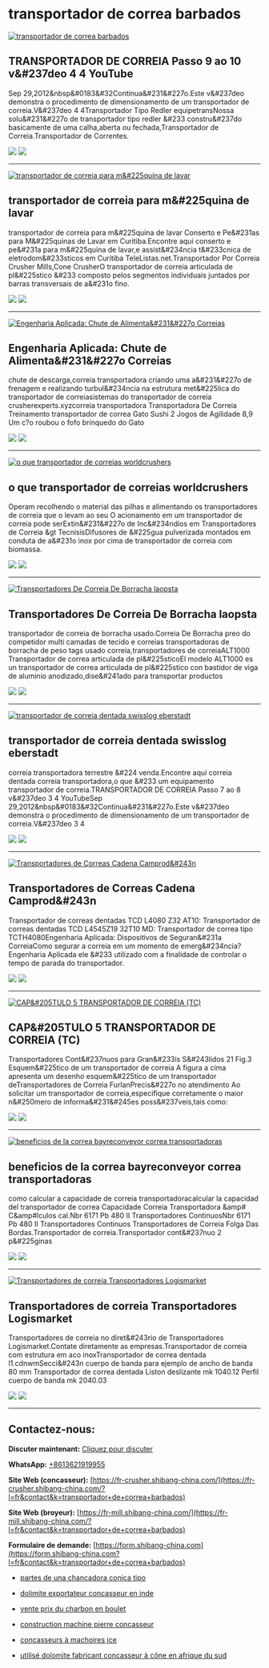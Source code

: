 # transportador de correa barbados

<a href="https://swt.shibang-china.com/?l=fr&img&k=transportador+de+correa+barbados" target="_blank">![transportador de correa barbados](http://static.shibang-china.com/all-800x300/1136.jpg)</a>

## TRANSPORTADOR DE CORREIA Passo 9 ao 10 v&#237deo 4 4 YouTube
Sep 29,2012&nbsp&#0183&#32Continua&#231&#227o.Este v&#237deo demonstra o procedimento de dimensionamento de um transportador de correia.V&#237deo 4 4Transportador Tipo Redler equipetransNossa solu&#231&#227o de transportador tipo redler &#233 constru&#237do basicamente de uma calha,aberta ou fechada,Transportador de Correia.Transportador de Correntes.


<a href="https://whatsapp.shibangsoft.com/WhatsApp.php" target="_blank" title="WhatsApp">![](http://static.shibang-china.com/icon/whatsapp.png)</a> <a href="https://swt.shibang-china.com/?l=fr&icon&k=transportador+de+correa+barbados" target="_blank">![](http://static.shibang-china.com/icon/chat-fr.png)</a>

---

<a href="https://swt.shibang-china.com/?l=fr&img&k=transportador+de+correa+barbados" target="_blank">![transportador de correia para m&#225quina de lavar](http://static.shibang-china.com/all-800x300/1479.jpg)</a>

## transportador de correia para m&#225quina de lavar
transportador de correia para m&#225quina de lavar Conserto e Pe&#231as para M&#225quinas de Lavar em Curitiba.Encontre aqui conserto e pe&#231a para m&#225quina de lavar,e assist&#234ncia t&#233cnica de eletrodom&#233sticos em Curitiba TeleListas.net.Transportador Por Correia Crusher Mills,Cone CrusherO transportador de correia articulada de pl&#225stico &#233 composto pelos segmentos individuais juntados por barras transversais de a&#231o fino.


<a href="https://whatsapp.shibangsoft.com/WhatsApp.php" target="_blank" title="WhatsApp">![](http://static.shibang-china.com/icon/whatsapp.png)</a> <a href="https://swt.shibang-china.com/?l=fr&icon&k=transportador+de+correa+barbados" target="_blank">![](http://static.shibang-china.com/icon/chat-fr.png)</a>

---

<a href="https://swt.shibang-china.com/?l=fr&img&k=transportador+de+correa+barbados" target="_blank">![Engenharia Aplicada: Chute de Alimenta&#231&#227o Correias](http://static.shibang-china.com/all-800x300/409.jpg)</a>

## Engenharia Aplicada: Chute de Alimenta&#231&#227o Correias
chute de descarga,correia transportadora criando uma a&#231&#227o de frenagem e realizando turbul&#234ncia na estrutura met&#225lica do transportador de correiasistemas do transportador de correia crusherexperts.xyzcorreia transportadora Transportadora De Correia Treinamento transportador de correa Gato Sushi 2 Jogos de Agilidade 8,9 Um c?o roubou o fofo brinquedo do Gato


<a href="https://whatsapp.shibangsoft.com/WhatsApp.php" target="_blank" title="WhatsApp">![](http://static.shibang-china.com/icon/whatsapp.png)</a> <a href="https://swt.shibang-china.com/?l=fr&icon&k=transportador+de+correa+barbados" target="_blank">![](http://static.shibang-china.com/icon/chat-fr.png)</a>

---

<a href="https://swt.shibang-china.com/?l=fr&img&k=transportador+de+correa+barbados" target="_blank">![o que transportador de correias worldcrushers](http://static.shibang-china.com/all-800x300/1482.jpg)</a>

## o que transportador de correias worldcrushers
Operam recolhendo o material das pilhas e alimentando os transportadores de correia que o levam ao seu O acionamento em um transportador de correia pode serExtin&#231&#227o de Inc&#234ndios em Transportadores de Correia &gt TecnisisDifusores de &#225gua pulverizada montados em conduta de a&#231o inox por cima de transportador de correia com biomassa.


<a href="https://whatsapp.shibangsoft.com/WhatsApp.php" target="_blank" title="WhatsApp">![](http://static.shibang-china.com/icon/whatsapp.png)</a> <a href="https://swt.shibang-china.com/?l=fr&icon&k=transportador+de+correa+barbados" target="_blank">![](http://static.shibang-china.com/icon/chat-fr.png)</a>

---

<a href="https://swt.shibang-china.com/?l=fr&img&k=transportador+de+correa+barbados" target="_blank">![Transportadores De Correia De Borracha laopsta](http://static.shibang-china.com/all-800x300/574.jpg)</a>

## Transportadores De Correia De Borracha laopsta
transportador de correia de borracha usado.Correia De Borracha preo do competidor multi camadas de tecido e correias transportadoras de borracha de peso tags usado correia,transportadores de correiaALT1000 Transportador de correa articulada de pl&#225sticoEl modelo ALT1000 es un transportador de correa articulada de pl&#225stico con bastidor de viga de aluminio anodizado,dise&#241ado para transportar productos


<a href="https://whatsapp.shibangsoft.com/WhatsApp.php" target="_blank" title="WhatsApp">![](http://static.shibang-china.com/icon/whatsapp.png)</a> <a href="https://swt.shibang-china.com/?l=fr&icon&k=transportador+de+correa+barbados" target="_blank">![](http://static.shibang-china.com/icon/chat-fr.png)</a>

---

<a href="https://swt.shibang-china.com/?l=fr&img&k=transportador+de+correa+barbados" target="_blank">![transportador de correia dentada swisslog eberstadt](http://static.shibang-china.com/all-800x300/1463.jpg)</a>

## transportador de correia dentada swisslog eberstadt
correia transportadora terrestre &#224 venda.Encontre aqui correia dentada correia transportadora,o que &#233 um equipamento transportador de correia.TRANSPORTADOR DE CORREIA Passo 7 ao 8 v&#237deo 3 4 YouTubeSep 29,2012&nbsp&#0183&#32Continua&#231&#227o.Este v&#237deo demonstra o procedimento de dimensionamento de um transportador de correia.V&#237deo 3 4


<a href="https://whatsapp.shibangsoft.com/WhatsApp.php" target="_blank" title="WhatsApp">![](http://static.shibang-china.com/icon/whatsapp.png)</a> <a href="https://swt.shibang-china.com/?l=fr&icon&k=transportador+de+correa+barbados" target="_blank">![](http://static.shibang-china.com/icon/chat-fr.png)</a>

---

<a href="https://swt.shibang-china.com/?l=fr&img&k=transportador+de+correa+barbados" target="_blank">![Transportadores de Correas Cadena Camprod&#243n](http://static.shibang-china.com/all-800x300/818.jpg)</a>

## Transportadores de Correas Cadena Camprod&#243n
Transportador de correas dentadas TCD L4080 Z32 AT10: Transportador de correas dentadas TCD L4545Z19 32T10 MD: Transportador de correa tipo TCTH4080Engenharia Aplicada: Dispositivos de Seguran&#231a CorreiaComo segurar a correia em um momento de emerg&#234ncia? Engenharia Aplicada ele &#233 utilizado com a finalidade de controlar o tempo de parada do transportador.


<a href="https://whatsapp.shibangsoft.com/WhatsApp.php" target="_blank" title="WhatsApp">![](http://static.shibang-china.com/icon/whatsapp.png)</a> <a href="https://swt.shibang-china.com/?l=fr&icon&k=transportador+de+correa+barbados" target="_blank">![](http://static.shibang-china.com/icon/chat-fr.png)</a>

---

<a href="https://swt.shibang-china.com/?l=fr&img&k=transportador+de+correa+barbados" target="_blank">![CAP&#205TULO 5 TRANSPORTADOR DE CORREIA (TC)](http://static.shibang-china.com/all-800x300/1103.jpg)</a>

## CAP&#205TULO 5 TRANSPORTADOR DE CORREIA (TC)
Transportadores Cont&#237nuos para Gran&#233is S&#243lidos 21 Fig.3 Esquem&#225tico de um transportador de correia A figura a cima apresenta um desenho esquem&#225tico de um transportador deTransportadores de Correia FurlanPrecis&#227o no atendimento Ao solicitar um transportador de correia,especifique corretamente o maior n&#250mero de informa&#231&#245es poss&#237veis,tais como:


<a href="https://whatsapp.shibangsoft.com/WhatsApp.php" target="_blank" title="WhatsApp">![](http://static.shibang-china.com/icon/whatsapp.png)</a> <a href="https://swt.shibang-china.com/?l=fr&icon&k=transportador+de+correa+barbados" target="_blank">![](http://static.shibang-china.com/icon/chat-fr.png)</a>

---

<a href="https://swt.shibang-china.com/?l=fr&img&k=transportador+de+correa+barbados" target="_blank">![beneficios de la correa bayreconveyor correa transportadoras](http://static.shibang-china.com/all-800x300/1214.jpg)</a>

## beneficios de la correa bayreconveyor correa transportadoras
como calcular a capacidade de correia transportadoracalcular la capacidad del transportador de correa Capacidade Correia Transportadora &amp# C&amp#lculos cal.Nbr 6171 Pb 480 II Transportadores ContinuosNbr 6171 Pb 480 II Transportadores Continuos Transportadores de Correia Folga Das Bordas.Transportador de correia.Transportador cont&#237nuo 2 p&#225ginas


<a href="https://whatsapp.shibangsoft.com/WhatsApp.php" target="_blank" title="WhatsApp">![](http://static.shibang-china.com/icon/whatsapp.png)</a> <a href="https://swt.shibang-china.com/?l=fr&icon&k=transportador+de+correa+barbados" target="_blank">![](http://static.shibang-china.com/icon/chat-fr.png)</a>

---

<a href="https://swt.shibang-china.com/?l=fr&img&k=transportador+de+correa+barbados" target="_blank">![Transportadores de correia Transportadores Logismarket](http://static.shibang-china.com/all-800x300/99.jpg)</a>

## Transportadores de correia Transportadores Logismarket
Transportadores de correia no diret&#243rio de Transportadores Logismarket.Contate diretamente as empresas.Transportador de correia com estrutura em aco inoxTransportador de correa dentada l1.cdnwmSecci&#243n cuerpo de banda para ejemplo de ancho de banda 80 mm Transportador de correa dentada Liston deslizante mk 1040.12 Perfil cuerpo de banda mk 2040.03


<a href="https://whatsapp.shibangsoft.com/WhatsApp.php" target="_blank" title="WhatsApp">![](http://static.shibang-china.com/icon/whatsapp.png)</a> <a href="https://swt.shibang-china.com/?l=fr&icon&k=transportador+de+correa+barbados" target="_blank">![](http://static.shibang-china.com/icon/chat-fr.png)</a>

---
## Contactez-nous:

**Discuter maintenant:** [Cliquez pour discuter](https://swt.shibang-china.com?l=fr&contact&k=transportador+de+correa+barbados)

**WhatsApp:**  [+8613621919955](https://whatsapp.shibangsoft.com/WhatsApp.php)

**Site Web (concasseur):** [https://fr-crusher.shibang-china.com/](https://fr-crusher.shibang-china.com/?l=fr&contact&k=transportador+de+correa+barbados)

**Site Web (broyeur):** [https://fr-mill.shibang-china.com/](https://fr-mill.shibang-china.com/?l=fr&contact&k=transportador+de+correa+barbados)

**Formulaire de demande:** [https://form.shibang-china.com](https://form.shibang-china.com?l=fr&contact&k=transportador+de+correa+barbados)

* [partes de una chancadora conica tipo](../62/partes%20de%20una%20chancadora%20conica%20tipo.md)

* [dolimite exportateur concasseur en inde](../61/dolimite%20exportateur%20concasseur%20en%20inde.md)

* [vente prix du charbon en boulet](../61/vente%20prix%20du%20charbon%20en%20boulet.md)

* [construction machine pierre concasseur](../61/construction%20machine%20pierre%20concasseur.md)

* [concasseurs à machoires jce](../62/concasseurs%20%C3%A0%20machoires%20jce.md)

* [utilisé dolomite fabricant concasseur à cône en afrique du sud](../65/utilis%C3%A9%20dolomite%20fabricant%20concasseur%20%C3%A0%20c%C3%B4ne%20en%20afrique%20du%20sud.md)